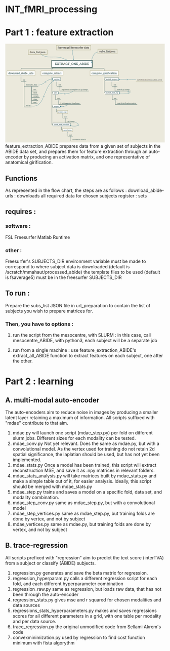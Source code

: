 # INT_fMRI_processing
# Part 1 : feature extraction
![flow_chart for feature extraction](https://github.com/mahautm/INT_fMRI_processing/blob/master/documentation/extract_one_ABIDE.png)
feature_extraction_ABIDE prepares data from a given set of subjects in the ABIDE data set, and prepares them for feature extraction through an auto-encoder by producing an activation matrix, and one representative of anatomical girification.

## Functions
As represented in the flow chart, the steps are as follows :
download_abide-urls : downloads all required data for chosen subjects
register : sets

## requires :

### software :

FSL
Freesurfer
Matlab Runtime

### other :

Freesurfer's SUBJECTS_DIR environment variable must be made to correspond to where subject data is downloaded (default is /scratch/mmahaut/processed_abide)
the template files to be used (default is fsaverage5) must be in the freesurfer SUBJECTS_DIR

## To run :

Prepare the subs_list JSON file in url_preparation to contain the list of subjects you wish to prepare matrices for.

### Then, you have to options :

1. run the script from the mesocentre, with SLURM : in this case, call mesocentre_ABIDE, with python3, each subject will be a separate job

2. run from a single machine : use feature_extraction_ABIDE's extract_all_ABIDE function to extract features on each subject, one after the other.

# Part 2 : learning
## A. multi-modal auto-encoder
The auto-encoders aim to reduce noise in images by producing a smaller latent layer retaining a maximum of information.
All scripts suffixed with "mdae" contribute to that aim.

  1. mdae.py
    will launch one script (mdae_step.py) per fold on different slurm jobs. Different sizes for each modality can be tested.
  2. mdae_conv.py 
    Not yet relevant. Does the same as mdae.py, but with a convolutional model. As the vertex used for training do not retain 2d spatial significance, the laplatian should be used, but has not yet been implemented.
  3. mdae_stats.py
    Once a model has been trained, this script will extract reconstruction MSE, and save it as .npy matrices in relevant folders.
  4. mdae_stats_analysis.py
    will take matrices built by mdae_stats.py and make a simple table out of it, for easier analysis. Ideally, this script should be merged with mdae_stats.py
  5. mdae_step.py
    trains and saves a model on a specific fold, data set, and modality combination.
  6. mdae_step_conv.py 
    same as mdae_step.py, but with a convolutional model
  7. mdae_step_vertices.py
    same as mdae_step.py, but training folds are done by vertex, and not by subject
  8. mdae_vertices.py
    same as mdae.py, but training folds are done by vertex, and not by subject
    
## B. trace-regression
All scripts prefixed with "regression" aim to predict the text score (interTVA) from a subject or classify (ABIDE) subjects.

  1. regression.py
    generates and save the beta matrix for regression.
  2. regression_hyperparam.py
    calls a different regression script for each fold, and each different hyperparameter combination
  3. regression_raw.py
    same as regression, but loads raw data, that has not been through the auto-encoder
  4. regression_stats.py
    gives mse and r squared for chosen modalities and data sources
  5. regressions_stats_hyperparameters.py
    makes and saves regressions scores for all different parameters in a grid, with one table per modality and per data source.
  6. trace_regression.py
    the original unmodified code from Sellami Akrem's code
  7. convexminimization.py
    used by regression to find cost function minimum with fista algorythm
